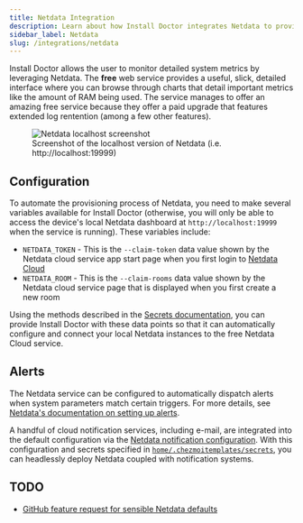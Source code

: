 ```yaml
---
title: Netdata Integration
description: Learn about how Install Doctor integrates Netdata to provide a free, cloud-hosted dashboard where you can view charts and metrics that cover all your most important device metrics.
sidebar_label: Netdata
slug: /integrations/netdata
---
```


Install Doctor allows the user to monitor detailed system metrics by leveraging Netdata. The **free** web service provides a useful, slick, detailed interface where you can browse through charts that detail important metrics like the amount of RAM being used. The service manages to offer an amazing free service because they offer a paid upgrade that features extended log rentention (among a few other features).

<figure>
  <picture>
    <source src="/docs/screenshots/netdata-localhost.png" type="image/png" />
    <source src="/docs/screenshots/netdata-localhost.webp" type="image/webp" />
    <img src="/docs/screenshots/netdata-localhost.png" alt="Netdata localhost screenshot" loading="eager" />
  </picture>
  <figcaption>Screenshot of the localhost version of Netdata (i.e. http://localhost:19999)</figcaption>
</figure>

## Configuration

To automate the provisioning process of Netdata, you need to make several variables available for Install Doctor (otherwise, you will only be able to access the device's local Netdata dashboard at `http://localhost:19999` when the service is running). These variables include:

* `NETDATA_TOKEN` - This is the `--claim-token` data value shown by the Netdata cloud service app start page when you first login to [Netdata Cloud](https://app.netdata.cloud)
* `NETDATA_ROOM` - This is the `--claim-rooms` data value shown by the Netdata cloud service page that is displayed when you first create a new room

Using the methods described in the [Secrets documentation](https://install.doctor/docs/integrations/netdata), you can provide Install Doctor with these data points so that it can automatically configure and connect your local Netdata instances to the free Netdata Cloud service.

## Alerts

The Netdata service can be configured to automatically dispatch alerts when system parameters match certain triggers. For more details, see [Netdata's documentation on setting up alerts](https://learn.netdata.cloud/docs/alerts-and-notifications/configure-alerts).

A handful of cloud notification services, including e-mail, are integrated into the default configuration via the [Netdata notification configuration](https://github.com/megabyte-labs/install.doctor/blob/master/home/dot_config/netdata/health_alarm_notify.conf.tmpl). With this configuration and secrets specified in [`home/.chezmoitemplates/secrets`](https://github.com/megabyte-labs/install.doctor/tree/master/home/.chezmoitemplates/secrets), you can headlessly deploy Netdata coupled with notification systems.

## TODO

* [GitHub feature request for sensible Netdata defaults](https://github.com/megabyte-labs/install.doctor/issues/18)
